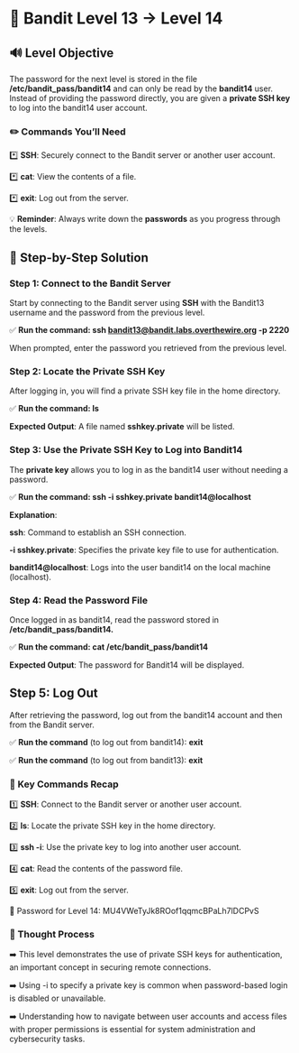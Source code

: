# 🎲 Bandit Level 13 → Level 14


## 🔊 Level Objective



The password for the next level is stored in the file **/etc/bandit_pass/bandit14** and can only be read by the **bandit14** user. Instead of providing the password directly, you are given a **private SSH key** to log into the bandit14 user account.



### ✏️ Commands You’ll Need


:asterisk: **SSH**: Securely connect to the Bandit server or another user account.

:asterisk: **cat**: View the contents of a file.

:asterisk: **exit**: Log out from the server.



💡 **Reminder**: Always write down the **passwords** as you progress through the levels.




## 📃 Step-by-Step Solution


### Step 1: Connect to the Bandit Server

Start by connecting to the Bandit server using **SSH** with the Bandit13 username and the password from the previous level.


:white_check_mark: **Run the command: ssh bandit13@bandit.labs.overthewire.org -p 2220**

When prompted, enter the password you retrieved from the previous level.



### Step 2: Locate the Private SSH Key


After logging in, you will find a private SSH key file in the home directory.

:white_check_mark: **Run the command: ls**

**Expected Output**: A file named **sshkey.private** will be listed.


### Step 3: Use the Private SSH Key to Log into Bandit14


The **private key** allows you to log in as the bandit14 user without needing a password.

:white_check_mark: **Run the command: ssh -i sshkey.private bandit14@localhost**


**Explanation**: 

**ssh**: Command to establish an SSH connection.

**-i sshkey.private**: Specifies the private key file to use for authentication.

**bandit14@localhost**: Logs into the user bandit14 on the local machine (localhost).



### Step 4: Read the Password File


Once logged in as bandit14, read the password stored in **/etc/bandit_pass/bandit14.**

:white_check_mark: **Run the command: cat /etc/bandit_pass/bandit14**


**Expected Output**: The password for Bandit14 will be displayed.



## Step 5: Log Out
After retrieving the password, log out from the bandit14 account and then from the Bandit server.

:white_check_mark: **Run the command** (to log out from bandit14): **exit**


:white_check_mark: **Run the command** (to log out from bandit13): **exit**



### :round_pushpin: Key Commands Recap

:one: **SSH**: Connect to the Bandit server or another user account.

:two: **ls**: Locate the private SSH key in the home directory.

:three: **ssh -i**: Use the private key to log into another user account.

:four: **cat**: Read the contents of the password file.

:five: **exit**: Log out from the server.


🔑 Password for Level 14: MU4VWeTyJk8ROof1qqmcBPaLh7lDCPvS



### 🔎 Thought Process

:arrow_right: This level demonstrates the use of private SSH keys for authentication, an important concept in securing remote connections.


:arrow_right: Using -i to specify a private key is common when password-based login is disabled or unavailable.


:arrow_right: Understanding how to navigate between user accounts and access files with proper permissions is essential for system administration and cybersecurity tasks.